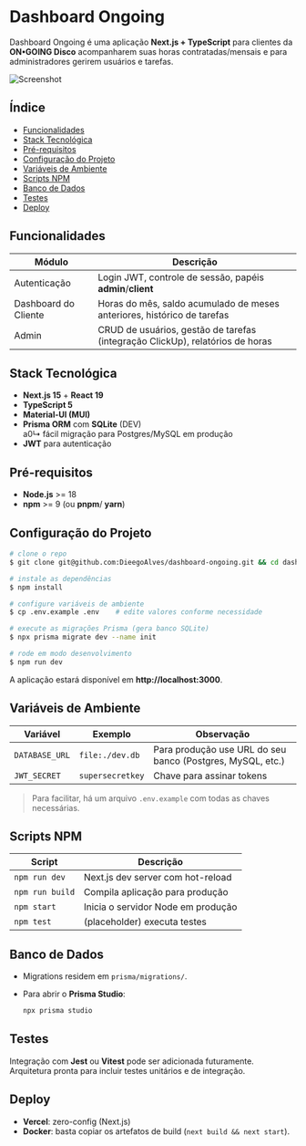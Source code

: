 # Dashboard Ongoing

Dashboard Ongoing é uma aplicação **Next.js + TypeScript** para clientes da **ON•GOING Disco** acompanharem suas horas contratadas/mensais e para administradores gerirem usuários e tarefas.

![Screenshot](docs/dashboard.png)

## Índice
- [Funcionalidades](#funcionalidades)
- [Stack Tecnológica](#stack-tecnológica)
- [Pré-requisitos](#pré-requisitos)
- [Configuração do Projeto](#configuração-do-projeto)
- [Variáveis de Ambiente](#variáveis-de-ambiente)
- [Scripts NPM](#scripts-npm)
- [Banco de Dados](#banco-de-dados)
- [Testes](#testes)
- [Deploy](#deploy)

## Funcionalidades

| Módulo | Descrição |
|--------|-----------|
| Autenticação | Login JWT, controle de sessão, papéis **admin**/**client** |
| Dashboard do Cliente | Horas do mês, saldo acumulado de meses anteriores, histórico de tarefas |
| Admin | CRUD de usuários, gestão de tarefas (integração ClickUp), relatórios de horas |

## Stack Tecnológica

- **Next.js 15** + **React 19**
- **TypeScript 5**
- **Material-UI (MUI)**
- **Prisma ORM** com **SQLite** (DEV)  
   a0↳ fácil migração para Postgres/MySQL em produção
- **JWT** para autenticação

## Pré-requisitos

- **Node.js** >= 18
- **npm** >= 9 (ou **pnpm**/ **yarn**)

## Configuração do Projeto

```bash
# clone o repo
$ git clone git@github.com:DieegoAlves/dashboard-ongoing.git && cd dashboard-ongoing

# instale as dependências
$ npm install

# configure variáveis de ambiente
$ cp .env.example .env    # edite valores conforme necessidade

# execute as migrações Prisma (gera banco SQLite)
$ npx prisma migrate dev --name init

# rode em modo desenvolvimento
$ npm run dev
```

A aplicação estará disponível em **http://localhost:3000**.

## Variáveis de Ambiente

| Variável | Exemplo | Observação |
|----------|---------|------------|
| `DATABASE_URL` | `file:./dev.db` | Para produção use URL do seu banco (Postgres, MySQL, etc.) |
| `JWT_SECRET` | `supersecretkey` | Chave para assinar tokens |

> Para facilitar, há um arquivo `.env.example` com todas as chaves necessárias.

## Scripts NPM

| Script | Descrição |
|--------|-----------|
| `npm run dev` | Next.js dev server com hot-reload |
| `npm run build` | Compila aplicação para produção |
| `npm start` | Inicia o servidor Node em produção |
| `npm test` | (placeholder) executa testes |

## Banco de Dados

- Migrations residem em `prisma/migrations/`.
- Para abrir o **Prisma Studio**:

  ```bash
  npx prisma studio
  ```

## Testes

Integração com **Jest** ou **Vitest** pode ser adicionada futuramente. Arquitetura pronta para incluir testes unitários e de integração.

## Deploy

- **Vercel**: zero-config (Next.js)  
- **Docker**: basta copiar os artefatos de build (`next build && next start`).
